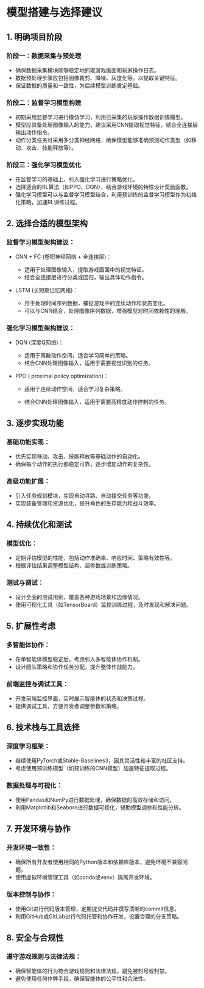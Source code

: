 # 模型搭建与选择建议

## 1. 明确项目阶段

### 阶段一：数据采集与预处理

- 确保数据采集模块能够稳定地抓取游戏画面和玩家操作日志。
- 数据预处理步骤应包括图像裁剪、降噪、灰度化等，以提取关键特征。
- 保证数据的质量和一致性，为后续模型训练奠定基础。

### 阶段二：监督学习模型构建

- 初期采用监督学习进行模仿学习，利用已采集的玩家操作数据训练模型。
- 模型应具备处理图像输入的能力，建议采用CNN提取视觉特征，结合全连接层输出动作指令。
- 动作分类任务可采用多分类神经网络，确保模型能够准确预测动作类型（如移动、攻击、技能释放等）。

### 阶段三：强化学习模型优化

- 在监督学习的基础上，引入强化学习进行策略优化。
- 选择适合的RL算法（如PPO、DQN），结合游戏环境的特性设计奖励函数。
- 强化学习模型可以与监督学习模型结合，利用预训练的监督学习模型作为初始化策略，加速RL训练过程。

## 2. 选择合适的模型架构

### 监督学习模型架构建议：

- CNN + FC (卷积神经网络 + 全连接层)：

    - 适用于处理图像输入，提取游戏画面中的视觉特征。
    - 结合全连接层进行分类或回归，输出具体动作指令。

- LSTM (长短期记忆网络)：

    - 用于处理时间序列数据，捕捉游戏中的连续动作和状态变化。
    - 可以与CNN结合，处理图像序列数据，增强模型对时间依赖性的理解。

### 强化学习模型架构建议：

- DQN (深度Q网络)：

    - 适用于离散动作空间，适合学习简单的策略。
    - 结合CNN处理图像输入，适用于需要视觉识别的任务。

- PPO ( proximal policy optimization)：

    - 适用于连续动作空间，适合学习复杂策略。

    - 结合CNN处理图像输入，适用于需要高精度动作控制的任务。

##  3. 逐步实现功能

### 基础功能实现：

- 优先实现移动、攻击、技能释放等基础动作的自动化。
- 确保每个动作的执行都稳定可靠，逐步增加动作的复杂性。

### 高级功能扩展：

- 引入任务规划模块，实现自动寻路、自动接交任务等功能。
- 实现装备管理和资源优化，提升角色的生存能力和战斗效率。

##  4. 持续优化和测试

### 模型优化：

- 定期评估模型的性能，包括动作准确率、响应时间、策略有效性等。
- 根据评估结果调整模型结构、超参数或训练策略。

### 测试与调试：

- 设计全面的测试用例，覆盖各种游戏场景和边缘情况。
- 使用可视化工具（如TensorBoard）监控训练过程，及时发现和解决问题。

##  5. 扩展性考虑

### 多智能体协作：

- 在单智能体模型稳定后，考虑引入多智能体协作机制。
- 设计团队策略和协作任务分配，提升整体作战能力。

### 前端监控与调试工具：

- 开发前端监控界面，实时展示智能体的状态和决策过程。
- 提供调试工具，方便开发者调整参数和策略。

## 6. 技术栈与工具选择

### 深度学习框架：

- 继续使用PyTorch或Stable-Baselines3，因其灵活性和丰富的社区支持。
- 考虑使用预训练模型（如预训练的CNN模型）加速特征提取过程。

### 数据处理与可视化：

- 使用Pandas和NumPy进行数据处理，确保数据的高效存储和访问。
- 利用Matplotlib和Seaborn进行数据可视化，辅助模型调参和性能分析。

## 7. 开发环境与协作

### 开发环境一致性：

- 确保所有开发者使用相同的Python版本和依赖库版本，避免环境不兼容问题。
- 使用虚拟环境管理工具（如conda或venv）隔离开发环境。

### 版本控制与协作：

- 使用Git进行代码版本管理，定期提交代码并撰写清晰的commit信息。
- 利用GitHub或GitLab进行代码托管和协作开发，设置合理的分支策略。

## 8. 安全与合规性

### 遵守游戏规则与法律法规：

- 确保智能体的行为符合游戏规则和法律法规，避免被封号或封禁。
- 避免使用任何作弊手段，确保智能体的公平性和合法性。

